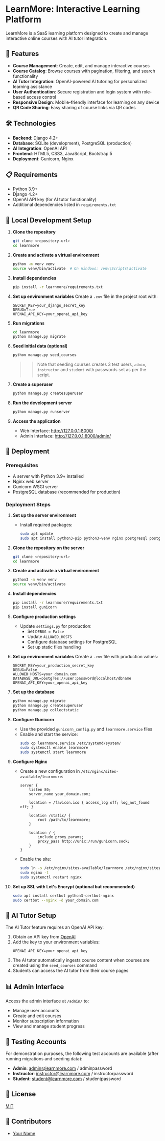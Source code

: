 # LearnMore: Interactive Learning Platform

LearnMore is a SaaS learning platform designed to create and manage interactive online courses with AI tutor integration.


## 🚀 Features

- **Course Management**: Create, edit, and manage interactive courses
- **Course Catalog**: Browse courses with pagination, filtering, and search functionality
- **AI Tutor Integration**: OpenAI-powered AI tutoring for personalized learning assistance
- **User Authentication**: Secure registration and login system with role-based access control
- **Responsive Design**: Mobile-friendly interface for learning on any device
- **QR Code Sharing**: Easy sharing of course links via QR codes

## 🛠️ Technologies

- **Backend**: Django 4.2+
- **Database**: SQLite (development), PostgreSQL (production)
- **AI Integration**: OpenAI API
- **Frontend**: HTML5, CSS3, JavaScript, Bootstrap 5
- **Deployment**: Gunicorn, Nginx

## 📋 Requirements

- Python 3.9+
- Django 4.2+
- OpenAI API key (for AI tutor functionality)
- Additional dependencies listed in `requirements.txt`

## 🔧 Local Development Setup

1. **Clone the repository**
   ```bash
   git clone <repository-url>
   cd learnmore
   ```

2. **Create and activate a virtual environment**
   ```bash
   python -m venv venv
   source venv/bin/activate  # On Windows: venv\Scripts\activate
   ```

3. **Install dependencies**
   ```bash
   pip install -r learnmore/requirements.txt
   ```

4. **Set up environment variables**
   Create a `.env` file in the project root with:
   ```
   SECRET_KEY=your_django_secret_key
   DEBUG=True
   OPENAI_API_KEY=your_openai_api_key
   ```

5. **Run migrations**
   ```bash
   cd learnmore
   python manage.py migrate
   ```

6. **Seed initial data (optional)**
   ```bash
   python manage.py seed_courses
   ```
   >> Note that seeding courses creates 3 test users, `admin`, `instructor` and `student` with passwords set as per the script.

7. **Create a superuser**
   ```bash
   python manage.py createsuperuser
   ```

8. **Run the development server**
   ```bash
   python manage.py runserver
   ```

9. **Access the application**
   - Web Interface: http://127.0.0.1:8000/
   - Admin Interface: http://127.0.0.1:8000/admin/

## 🚀 Deployment

### Prerequisites
- A server with Python 3.9+ installed
- Nginx web server
- Gunicorn WSGI server
- PostgreSQL database (recommended for production)

### Deployment Steps

1. **Set up the server environment**
   - Install required packages:
     ```bash
     sudo apt update
     sudo apt install python3-pip python3-venv nginx postgresql postgresql-contrib
     ```

2. **Clone the repository on the server**
   ```bash
   git clone <repository-url>
   cd learnmore
   ```

3. **Create and activate a virtual environment**
   ```bash
   python3 -m venv venv
   source venv/bin/activate
   ```

4. **Install dependencies**
   ```bash
   pip install -r learnmore/requirements.txt
   pip install gunicorn
   ```

5. **Configure production settings**
   - Update `settings.py` for production:
     - Set `DEBUG = False`
     - Update `ALLOWED_HOSTS`
     - Configure database settings for PostgreSQL
     - Set up static files handling

6. **Set up environment variables**
   Create a `.env` file with production values:
   ```
   SECRET_KEY=your_production_secret_key
   DEBUG=False
   ALLOWED_HOSTS=your_domain.com
   DATABASE_URL=postgres://user:password@localhost/dbname
   OPENAI_API_KEY=your_openai_api_key
   ```

7. **Set up the database**
   ```bash
   python manage.py migrate
   python manage.py createsuperuser
   python manage.py collectstatic
   ```

8. **Configure Gunicorn**
   - Use the provided `gunicorn_config.py` and `learnmore.service` files
   - Enable and start the service:
     ```bash
     sudo cp learnmore.service /etc/systemd/system/
     sudo systemctl enable learnmore
     sudo systemctl start learnmore
     ```

9. **Configure Nginx**
   - Create a new configuration in `/etc/nginx/sites-available/learnmore`:
     ```nginx
     server {
         listen 80;
         server_name your_domain.com;

         location = /favicon.ico { access_log off; log_not_found off; }
         
         location /static/ {
             root /path/to/learnmore;
         }

         location / {
             include proxy_params;
             proxy_pass http://unix:/run/gunicorn.sock;
         }
     }
     ```
   - Enable the site:
     ```bash
     sudo ln -s /etc/nginx/sites-available/learnmore /etc/nginx/sites-enabled
     sudo nginx -t
     sudo systemctl restart nginx
     ```

10. **Set up SSL with Let's Encrypt (optional but recommended)**
    ```bash
    sudo apt install certbot python3-certbot-nginx
    sudo certbot --nginx -d your_domain.com
    ```

## 🔧 AI Tutor Setup

The AI Tutor feature requires an OpenAI API key:

1. Obtain an API key from [OpenAI](https://platform.openai.com/)
2. Add the key to your environment variables:
   ```
   OPENAI_API_KEY=your_openai_api_key
   ```
3. The AI tutor automatically ingests course content when courses are created using the `seed_courses` command
4. Students can access the AI tutor from their course pages

## 📊 Admin Interface

Access the admin interface at `/admin/` to:
- Manage user accounts
- Create and edit courses
- Monitor subscription information
- View and manage student progress

## 🔄 Testing Accounts

For demonstration purposes, the following test accounts are available (after running migrations and seeding data):

- **Admin**: admin@learnmore.com / adminpassword
- **Instructor**: instructor@learnmore.com / instructorpassword
- **Student**: student@learnmore.com / studentpassword

## 📝 License

[MIT](LICENSE)

## 👥 Contributors

- [Your Name](mailto:your.email@example.com) 